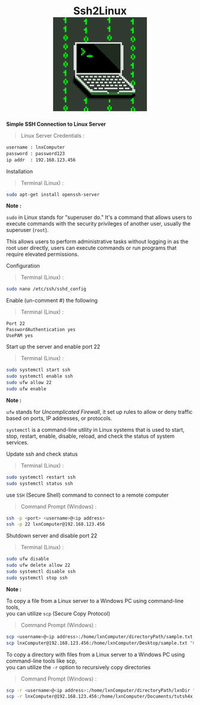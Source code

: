 <h1 align="center">Ssh2Linux<br>
<img src="banner.gif" style="width: 50%"><br>
</h1>
  
**Simple SSH Connection to Linux Server**

> Linux Server Credentials :
```bash
username : lnxComputer
password : password123
ip addr  : 192.168.123.456
```

Installation
> Terminal (Linux) :
```bash
sudo apt-get install openssh-server
```

**Note :**

`sudo` in Linux stands for "superuser do." It's a command that allows users to execute commands with the security privileges of another user, usually the superuser (`root`).

This allows users to perform administrative tasks without logging in as the root user directly, users can execute commands or run programs that require elevated permissions.

Configuration
> Terminal (Linux) :
```bash
sudo nano /etc/ssh/sshd_config
```
Enable (un-comment #) the following
> Terminal (Linux) :
```
Port 22
PasswordAuthentication yes
UsePAM yes
```

Start up the server and enable port 22
> Terminal (Linux) :
```bash
sudo systemctl start ssh
sudo systemctl enable ssh
sudo ufw allow 22
sudo ufw enable
```
**Note :**

`ufw` stands for _Uncomplicated Firewall_, it set up rules to allow or deny traffic based on ports, IP addresses, or protocols.

`systemctl` is a command-line utility in Linux systems that is used to start, stop, restart, enable, disable, reload, and check the status of system services.

Update ssh and check status
> Terminal (Linux) :
```bash
sudo systemctl restart ssh
sudo systemctl status ssh
```

use `SSH` (Secure Shell) command to connect to a remote computer
> Command Prompt (Windows) :
```bash
ssh -p <port> <username>@<ip address>
ssh -p 22 lxnComputer@192.168.123.456
```

Shutdown server and disable port 22
> Terminal (Linux) :
```bash
sudo ufw disable
sudo ufw delete allow 22
sudo systemctl disable ssh
sudo systemctl stop ssh
```

**Note :**

To copy a file from a Linux server to a Windows PC using command-line tools,</br>
you can utilize `scp` (Secure Copy Protocol)
> Command Prompt (Windows) :
```bash
scp <username>@<ip address>:/home/lxnComputer/directoryPath/sample.txt "C:\\Users\\winComputer\\directoryPath\\sample.txt"
scp lnxComputer@192.168.123.456:/home/lxnComputer/Desktop/sample.txt "C:\\Users\\winComputer\\Desktop\\sample.txt"
```

To copy a directory with files from a Linux server to a Windows PC using command-line tools like scp,</br>
you can utilize the `-r` option to recursively copy directories
> Command Prompt (Windows) :
```bash
scp -r <username>@<ip address>:/home/lxnComputer/directoryPath/lxnDir "C:\\Users\\winComputer\\directoryPath\\winDir"
scp -r lnxComputer@192.168.123.456:/home/lxnComputer/Documents/tutsh4x "C:\\Users\\winComputer\\Desktop\\tutsh4x"
```
